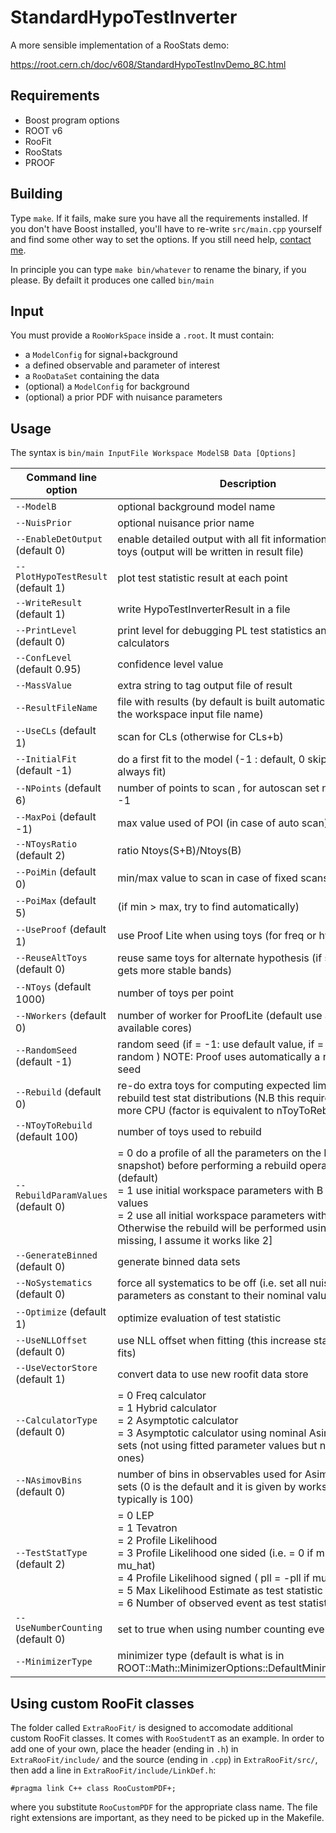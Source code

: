# StandardHypoTestInverter
A more sensible implementation of a RooStats demo:

https://root.cern.ch/doc/v608/StandardHypoTestInvDemo_8C.html

## Requirements

- Boost program options
- ROOT v6
- RooFit
- RooStats
- PROOF

## Building

Type `make`. If it fails, make sure you have all the requirements installed.
If you don't have Boost installed, you'll have to re-write `src/main.cpp` yourself and find some other way to set the options.
If you still need help, [contact me](https://github.com/abmorris).

In principle you can type `make bin/whatever` to rename the binary, if you please. By defailt it produces one called `bin/main`

## Input

You must provide a `RooWorkSpace` inside a `.root`. It must contain:
- a `ModelConfig` for signal+background
- a defined observable and parameter of interest
- a `RooDataSet` containing the data
- (optional) a `ModelConfig` for background
- (optional) a prior PDF with nuisance parameters

## Usage

The syntax is `bin/main InputFile Workspace ModelSB Data [Options]`

Command line option                  | Description
-------------------------------------|-------------
`--ModelB`                           | optional background model name
`--NuisPrior`                        | optional nuisance prior name
`--EnableDetOutput` (default 0)      | enable detailed output with all fit information for each toys (output will be written in result file)
`--PlotHypoTestResult` (default 1)   | plot test statistic result at each point
`--WriteResult` (default 1)          | write HypoTestInverterResult in a file
`--PrintLevel` (default 0)           | print level for debugging PL test statistics and calculators
`--ConfLevel` (default 0.95)         | confidence level value
`--MassValue`                        | extra string to tag output file of result
`--ResultFileName`                   | file with results (by default is built automatically using the workspace input file name)
`--UseCLs` (default 1)               | scan for CLs (otherwise for CLs+b)
`--InitialFit` (default -1)          | do a first fit to the model (-1 : default, 0 skip fit, 1 do always fit)
`--NPoints` (default 6)              | number of points to scan , for autoscan set npoints = -1
`--MaxPoi` (default -1)              | max value used of POI (in case of auto scan)
`--NToysRatio` (default 2)           | ratio Ntoys(S+B)/Ntoys(B)
`--PoiMin` (default 0)               | min/max value to scan in case of fixed scans
`--PoiMax` (default 5)               | (if min > max, try to find automatically)
`--UseProof` (default 1)             | use Proof Lite when using toys (for freq or hybrid)
`--ReuseAltToys` (default 0)         | reuse same toys for alternate hypothesis (if set one gets more stable bands)
`--NToys` (default 1000)             | number of toys per point
`--NWorkers` (default 0)             | number of worker for ProofLite (default use all available cores)
`--RandomSeed` (default -1)          | random seed (if = -1: use default value, if = 0 always random ) NOTE: Proof uses automatically a random seed
`--Rebuild` (default 0)              | re-do extra toys for computing expected limits and rebuild test stat distributions (N.B this requires much more CPU (factor is equivalent to nToyToRebuild)
`--NToyToRebuild` (default 100)      | number of toys used to rebuild
`--RebuildParamValues` (default 0)   | = 0 do a profile of all the parameters on the B (alt snapshot) before performing a rebuild operation (default)<br> = 1 use initial workspace parameters with B snapshot values<br> = 2 use all initial workspace parameters with B<br> Otherwise the rebuild will be performed using [text missing, I assume it works like 2]
`--GenerateBinned` (default 0)       | generate binned data sets
`--NoSystematics` (default 0)        | force all systematics to be off (i.e. set all nuisance parameters as constant to their nominal values)
`--Optimize` (default 1)             | optimize evaluation of test statistic
`--UseNLLOffset` (default 0)         | use NLL offset when fitting (this increase stability of fits)
`--UseVectorStore` (default 1)       | convert data to use new roofit data store
`--CalculatorType` (default 0)       | = 0 Freq calculator<br> = 1 Hybrid calculator<br> = 2 Asymptotic calculator<br> = 3 Asymptotic calculator using nominal Asimov data sets (not using fitted parameter values but nominal ones)
`--NAsimovBins` (default 0)          | number of bins in observables used for Asimov data sets (0 is the default and it is given by workspace, typically is 100)
`--TestStatType` (default 2)         | = 0 LEP<br> = 1 Tevatron<br> = 2 Profile Likelihood<br> = 3 Profile Likelihood one sided (i.e. = 0 if mu < mu_hat)<br> = 4 Profile Likelihood signed ( pll = -pll if mu < mu_hat)<br> = 5 Max Likelihood Estimate as test statistic<br> = 6 Number of observed event as test statistic
`--UseNumberCounting` (default 0)    | set to true when using number counting events
`--MinimizerType`                    | minimizer type (default is what is in ROOT::Math::MinimizerOptions::DefaultMinimizerType()


## Using custom RooFit classes

The folder called `ExtraRooFit/` is designed to accomodate additional custom RooFit classes.
It comes with `RooStudentT` as an example.
In order to add one of your own, place the header (ending in `.h`) in `ExtraRooFit/include/` and the source (ending in `.cpp`) in `ExtraRooFit/src/`, then add a line in `ExtraRooFit/include/LinkDef.h`:

    #pragma link C++ class RooCustomPDF+;

where you substitute `RooCustomPDF` for the appropriate class name.
The file right extensions are important, as they need to be picked up in the Makefile.

